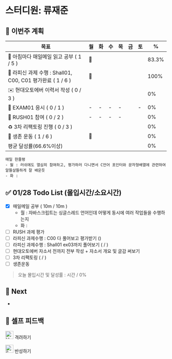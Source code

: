 # 스터디원: 류재준

## 🚀 이번주 계획

| 목표                            | 월   | 화   | 수   | 목   | 금   | 토   | %   |
| ------------------------------- | --- | --- | --- | --- | --- | --- | --- |
| 📰 아침마다 매일메일 읽고 공부 ( 1 / 5 ) |🌠|||||| 83.3%  |
| 📌 라피신 과제 수행 : Shall01, C00, C01 평가완료 ( 1 / 6 ) |🌠|||||| 100%  |
| ✉️ 현대오토에버 이력서 작성 ( 0 / 3 )     ||||||| 0% |
| 💯 EXAM01 응시 ( 0 / 1 )          |-|-|-|-||-| 0% |
| 💃 RUSH01 참여 ( 0 / 2 )          |-|-|-|-||| 0% |
| ♻️ 3차 리팩토링 진행 ( 0 / 3 )          ||||||| 0% |
| 💪 생존 운동 ( 1 / 6 )                |🌠||||||  0% |
| 평균 달성률(66.6%이상)      |||||||  0% |


```text
매일 한줄평
- 월 : 러쉬에도 열심히 참여하고, 평가하러 다니면서 C언어 포인터와 문자형배열에 관련하여 알뜰살뜰하게 잘 배운듯
- 화 : 
```

## ✅ 01/28 Todo List (몰입시간/소요시간) 
- [x] 매일메일 공부 ( 10m / 10m )
  - 월 : 자바스크립트는 싱글스레드 언어인데 어떻게 동시에 여러 작업들을 수행하는지
  - 화 : 
- [ ] RUSH 과제 평가
- [ ] 라피신 과제수행 : C00 다 풀어보고 평가받기 ()
- [ ] 라피신 과제수행 : Shall01 ex03까지 풀어보기 ( / )
- [ ] 현대오토에버 자소서 전까지 전부 작성 + 자소서 개요 및 글감 써보기
- [ ] 3차 리팩토링 ( / )
- [ ] 생존운동
> 오늘 몰입시간 및 달성률 : 시간 / 0%

## 🌱 Next
- 

## 🎉 셀프 피드백

<img src="https://raw.githubusercontent.com/Tarikul-Islam-Anik/Animated-Fluent-Emojis/master/Emojis/Smilies/Hugging%20Face.png" alt="Hugging Face" width="25" height="25"> 격려하기</img>

> 
<img src="https://raw.githubusercontent.com/Tarikul-Islam-Anik/Animated-Fluent-Emojis/master/Emojis/Smilies/Face%20with%20Monocle.png" alt="Face with Monocle" width="25" height="25"> 반성하기</img>

> 
